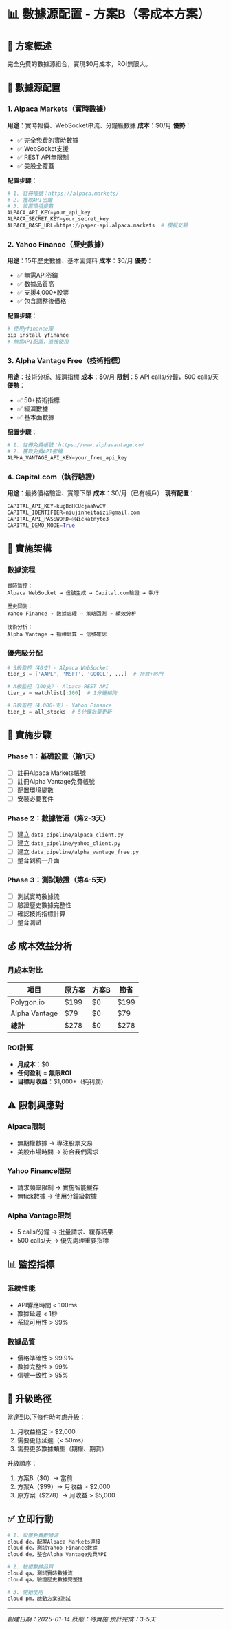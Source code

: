# 📊 數據源配置 - 方案B（零成本方案）

## 🎯 方案概述
完全免費的數據源組合，實現$0月成本，ROI無限大。

## 🔧 數據源配置

### 1. Alpaca Markets（實時數據）
**用途**：實時報價、WebSocket串流、分鐘級數據
**成本**：$0/月
**優勢**：
- ✅ 完全免費的實時數據
- ✅ WebSocket支援
- ✅ REST API無限制
- ✅ 美股全覆蓋

**配置步驟**：
```python
# 1. 註冊帳號：https://alpaca.markets/
# 2. 獲取API密鑰
# 3. 設置環境變數
ALPACA_API_KEY=your_api_key
ALPACA_SECRET_KEY=your_secret_key
ALPACA_BASE_URL=https://paper-api.alpaca.markets  # 模擬交易
```

### 2. Yahoo Finance（歷史數據）
**用途**：15年歷史數據、基本面資料
**成本**：$0/月
**優勢**：
- ✅ 無需API密鑰
- ✅ 數據品質高
- ✅ 支援4,000+股票
- ✅ 包含調整後價格

**配置步驟**：
```python
# 使用yfinance庫
pip install yfinance
# 無需API配置，直接使用
```

### 3. Alpha Vantage Free（技術指標）
**用途**：技術分析、經濟指標
**成本**：$0/月
**限制**：5 API calls/分鐘，500 calls/天
**優勢**：
- ✅ 50+技術指標
- ✅ 經濟數據
- ✅ 基本面數據

**配置步驟**：
```python
# 1. 註冊免費帳號：https://www.alphavantage.co/
# 2. 獲取免費API密鑰
ALPHA_VANTAGE_API_KEY=your_free_api_key
```

### 4. Capital.com（執行驗證）
**用途**：最終價格驗證、實際下單
**成本**：$0/月（已有帳戶）
**現有配置**：
```python
CAPITAL_API_KEY=kugBoHCUcjaaNwGV
CAPITAL_IDENTIFIER=niujinheitaizi@gmail.com
CAPITAL_API_PASSWORD=@Nickatnyte3
CAPITAL_DEMO_MODE=True
```

## 📁 實施架構

### 數據流程
```
實時監控：
Alpaca WebSocket → 信號生成 → Capital.com驗證 → 執行

歷史回測：
Yahoo Finance → 數據處理 → 策略回測 → 績效分析

技術分析：
Alpha Vantage → 指標計算 → 信號確認
```

### 優先級分配
```python
# S級監控（40支）- Alpaca WebSocket
tier_s = ['AAPL', 'MSFT', 'GOOGL', ...]  # 持倉+熱門

# A級監控（100支）- Alpaca REST API
tier_a = watchlist[:100]  # 1分鐘輪詢

# B級監控（4,000+支）- Yahoo Finance
tier_b = all_stocks  # 5分鐘批量更新
```

## 🚀 實施步驟

### Phase 1：基礎設置（第1天）
- [ ] 註冊Alpaca Markets帳號
- [ ] 註冊Alpha Vantage免費帳號
- [ ] 配置環境變數
- [ ] 安裝必要套件

### Phase 2：數據管道（第2-3天）
- [ ] 建立 `data_pipeline/alpaca_client.py`
- [ ] 建立 `data_pipeline/yahoo_client.py`
- [ ] 建立 `data_pipeline/alpha_vantage_free.py`
- [ ] 整合到統一介面

### Phase 3：測試驗證（第4-5天）
- [ ] 測試實時數據流
- [ ] 驗證歷史數據完整性
- [ ] 確認技術指標計算
- [ ] 整合測試

## 💰 成本效益分析

### 月成本對比
| 項目 | 原方案 | 方案B | 節省 |
|------|--------|-------|------|
| Polygon.io | $199 | $0 | $199 |
| Alpha Vantage | $79 | $0 | $79 |
| **總計** | $278 | $0 | $278 |

### ROI計算
- **月成本**：$0
- **任何盈利** = **無限ROI**
- **目標月收益**：$1,000+（純利潤）

## ⚠️ 限制與應對

### Alpaca限制
- 無期權數據 → 專注股票交易
- 美股市場時間 → 符合我們需求

### Yahoo Finance限制
- 請求頻率限制 → 實施智能緩存
- 無tick數據 → 使用分鐘級數據

### Alpha Vantage限制
- 5 calls/分鐘 → 批量請求、緩存結果
- 500 calls/天 → 優先處理重要指標

## 📊 監控指標

### 系統性能
- API響應時間 < 100ms
- 數據延遲 < 1秒
- 系統可用性 > 99%

### 數據品質
- 價格準確性 > 99.9%
- 數據完整性 > 99%
- 信號一致性 > 95%

## 🔄 升級路徑

當達到以下條件時考慮升級：
1. 月收益穩定 > $2,000
2. 需要更低延遲（< 50ms）
3. 需要更多數據類型（期權、期貨）

升級順序：
1. 方案B（$0）→ 當前
2. 方案A（$99）→ 月收益 > $2,000
3. 原方案（$278）→ 月收益 > $5,000

## ✅ 立即行動

```bash
# 1. 設置免費數據源
cloud de，配置Alpaca Markets連接
cloud de，測試Yahoo Finance數據
cloud de，整合Alpha Vantage免費API

# 2. 驗證數據品質
cloud qa，測試實時數據流
cloud qa，驗證歷史數據完整性

# 3. 開始使用
cloud pm，啟動方案B測試
```

---
*創建日期：2025-01-14*
*狀態：待實施*
*預計完成：3-5天*